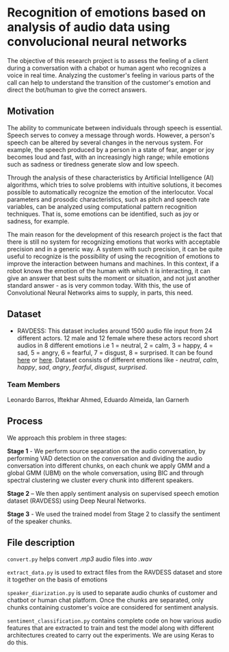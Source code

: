 # Recognition of emotions based on analysis of audio data using convolucional neural networks

The objective of this research project is to assess the feeling of a client during a conversation with a chabot or human agent who recognizes a voice in real time. Analyzing the customer's feeling in various parts of the call can help to understand the transition of the customer's emotion and direct the bot/human to give the correct answers.

## Motivation

The ability to communicate between individuals through speech is essential. Speech serves to convey a message through words. However, a person's speech can be altered by several changes in the nervous system. For example, the speech produced by a person in a state of fear, anger or joy becomes loud and fast, with an increasingly high range; while emotions such as sadness or tiredness generate slow and low speech.

Through the analysis of these characteristics by Artificial Intelligence (AI) algorithms, which tries to solve problems with intuitive solutions, it becomes possible to automatically recognize the emotion of the interlocutor. Vocal parameters and prosodic characteristics, such as pitch and speech rate variables, can be analyzed using computational pattern recognition techniques. That is, some emotions can be identified, such as joy or sadness, for example.

The main reason for the development of this research project is the fact that there is still no system for recognizing emotions that works with acceptable precision and in a generic way. A system with such precision, it can be quite useful to recognize is the possibility of using the recognition of emotions to improve the interaction between humans and machines. In this context, if a robot knows the emotion of the human with which it is interacting, it can give an answer that best suits the moment or situation, and not just another standard answer - as is very common today. With this, the use of Convolutional Neural Networks aims to supply, in parts, this need. 

## Dataset

* RAVDESS: This dataset includes around 1500 audio file input from 24 different actors. 12 male and 12 female where these actors record short audios in 8 different emotions i.e 1 = neutral, 2 = calm, 3 = happy, 4 = sad, 5 = angry, 6 = fearful, 7 = disgust, 8 = surprised. It can be found [here](https://www.kaggle.com/uwrfkaggler/ravdess-emotional-speech-audio) or [here](https://smartlaboratory.org/ravdess/). Dataset consists of different emotions like -  *neutral*, *calm*, *happy*, *sad*, *angry*, *fearful*, *disgust*, *surprised*.

### Team Members

Leonardo Barros, Iftekhar Ahmed, Eduardo Almeida, Ian Garnerh


## Process

We approach this problem in three stages:

**Stage 1** - We perform source separation on the audio conversation, by performing VAD detection on the conversation and dividing the audio conversation into different chunks, on each chunk we apply GMM and a global GMM (UBM) on the whole conversation, using BIC and through spectral clustering we cluster every chunk into different speakers.

**Stage 2** – We then apply sentiment analysis on supervised speech emotion dataset (RAVDESS) using Deep Neural Networks.

**Stage 3** - We used the trained model from Stage 2 to classify the sentiment of the speaker chunks.

## File description

`convert.py` helps convert *.mp3* audio files into *.wav*

`extract_data.py` is used to extract files from the RAVDESS dataset and store it together on the basis of emotions

`speaker_diarization.py` is used to separate audio chunks of customer and chatbot or human chat platform. Once the chunks are separated, only chunks containing customer's voice are considered for sentiment analysis.

`sentiment_classification.py` contains complete code on how various audio features that are extracted to train and test the model along with different architectures created to carry out the experiments. We are using Keras to do this.